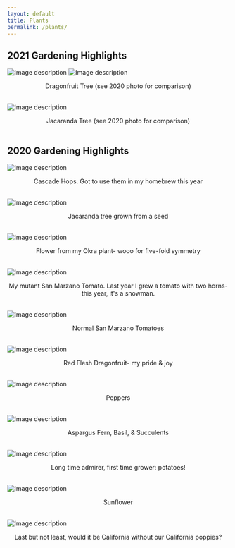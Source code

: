 ```yaml
---
layout: default
title: Plants
permalink: /plants/
---
```

## 2021 Gardening Highlights

![Image description](/images/2021_Dragonfruitflower.jpg)
![Image description](/images/2021_Dragonfruit.jpg)
<center>Dragonfruit Tree (see 2020 photo for comparison)</center>
<br>

![Image description](/images/2021_Jacaranda.jpg)
<center>Jacaranda Tree (see 2020 photo for comparison)</center>
<br>


## 2020 Gardening Highlights
![Image description](/images/2020_hops.png)
<center>Cascade Hops. Got to use them in my homebrew this year</center>
<br>

![Image description](/images/2020_jacaranda.png)
<center>Jacaranda tree grown from a seed </center>
<br>

![Image description](/images/2020_okra.png)
<center>Flower from my Okra plant- wooo for five-fold symmetry </center>
<br>

![Image description](/images/2020_tomato.png)
<center>My mutant San Marzano Tomato. Last year I grew a tomato with two horns- this year, it's a snowman.</center>
<br>

![Image description](/images/2020_tomato1.png)
<center>Normal San Marzano Tomatoes</center>
<br>

![Image description](/images/2020_dragonfruit.png)
<center>Red Flesh Dragonfruit- my pride & joy</center>
<br>

![Image description](/images/2020_peppers.JPG)
<center>Peppers</center>
<br>

![Image description](/images/2020_succulent.png)
<center>Aspargus Fern, Basil, & Succulents</center>
<br>

![Image description](/images/2020_potato.png)
<center>Long time admirer, first time grower: potatoes!</center>
<br>

![Image description](/images/2020_sunflower.png)
<center>Sunflower</center>
<br>

![Image description](/images/2020_poppy.jpg)
<center>Last but not least, would it be California without our California poppies?</center>
<br>

